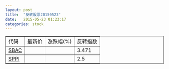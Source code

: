 ```yaml
---
layout: post
title:  "反转股票20150523"
date:   2015-05-23 01:23:17
categories: stock
---
```


<script type="text/javascript">
var stockList = []
stockList.push('gb_sbac');
stockList.push('gb_sppi');
</script>

<table border="1">
 <tr>
 <td>代码</td>
  <td>最新价</td>
  <td>涨跌幅(%)</td>
 <td>反转指数</td>
</tr>
  <tr id="sbac"><td><a href="http://stock.finance.sina.com.cn/usstock/quotes/SBAC.html" target="_blank">SBAC</a></td><td></td><td></td><td>3.471</td></tr>
  <tr id="sppi"><td><a href="http://stock.finance.sina.com.cn/usstock/quotes/SPPI.html" target="_blank">SPPI</a></td><td></td><td></td><td>2.5</td></tr>
</table>
